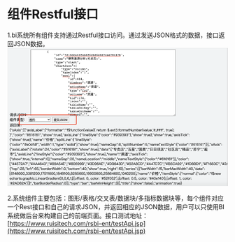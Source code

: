 # 组件Restful接口

1.bi系统所有组件支持通过Restful接口访问。通过发送JSON格式的数据，接口返回JSON数据。![](/assets2/import19.png)

2.系统组件主要包括：图形/表格/交叉表/数据块/多指标数据块等，每个组件对应一个Rest接口和自己的请求JSON，并返回相应的JSON数据，用户可以只使用BI系统做后台来构建自己的前端页面。接口测试地址：[https://www.ruisitech.com/rsbi-ent/testApi.jsp](https://www.ruisitech.com/rsbi-ent/testApi.jsp)

